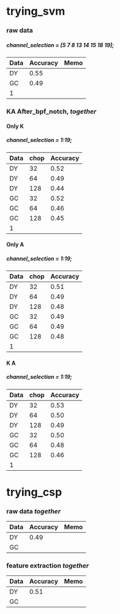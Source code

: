 # trying_svm
### raw data
##### channel_selection = [5 7 8 13 14 15 18 19];
|Data|Accuracy|Memo|
|------|---|---|
|DY|0.55||
|GC|0.49||
|1|||


### KA After_bpf_notch, *together*
#### Only K
##### channel_selection = 1:19;
|Data|chop|Accuracy|
|------|---|---|
|DY|32|0.52|
|DY|64|0.49|
|DY|128|0.44|
|GC|32|0.52|
|GC|64|0.46|
|GC|128|0.45|
|1|||

#### Only A
##### channel_selection = 1:19;
|Data|chop|Accuracy|
|------|---|---|
|DY|32|0.51|
|DY|64|0.49|
|DY|128|0.48|
|GC|32|0.49|
|GC|64|0.49|
|GC|128|0.48|
|1|||

#### K A
##### channel_selection = 1:19;
|Data|chop|Accuracy|
|------|---|---|
|DY|32|0.53|
|DY|64|0.50|
|DY|128|0.49|
|GC|32|0.50|
|GC|64|0.48|
|GC|128|0.46|
|1|||

# trying_csp
### raw data *together*
|Data|Accuracy|Memo|
|------|---|---|
|DY|0.49||
|GC|||

### feature extraction *together*
|Data|Accuracy|Memo|
|------|---|---|
|DY|0.51||
|GC|||
